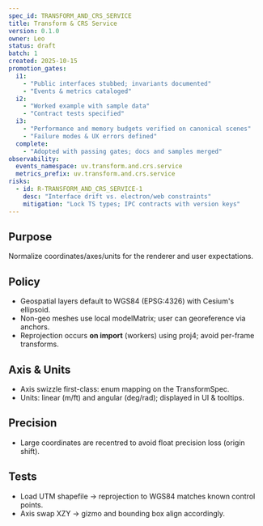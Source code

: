 ```yaml
---
spec_id: TRANSFORM_AND_CRS_SERVICE
title: Transform & CRS Service
version: 0.1.0
owner: Leo
status: draft
batch: 1
created: 2025-10-15
promotion_gates:
  i1:
    - "Public interfaces stubbed; invariants documented"
    - "Events & metrics cataloged"
  i2:
    - "Worked example with sample data"
    - "Contract tests specified"
  i3:
    - "Performance and memory budgets verified on canonical scenes"
    - "Failure modes & UX errors defined"
  complete:
    - "Adopted with passing gates; docs and samples merged"
observability:
  events_namespace: uv.transform.and.crs.service
  metrics_prefix: uv.transform.and.crs.service
risks:
  - id: R-TRANSFORM_AND_CRS_SERVICE-1
    desc: "Interface drift vs. electron/web constraints"
    mitigation: "Lock TS types; IPC contracts with version keys"
---
```


## Purpose
Normalize coordinates/axes/units for the renderer and user expectations.

## Policy
- Geospatial layers default to WGS84 (EPSG:4326) with Cesium's ellipsoid.
- Non-geo meshes use local modelMatrix; user can georeference via anchors.
- Reprojection occurs **on import** (workers) using proj4; avoid per-frame transforms.

## Axis & Units
- Axis swizzle first-class: enum mapping on the TransformSpec.
- Units: linear (m/ft) and angular (deg/rad); displayed in UI & tooltips.

## Precision
- Large coordinates are recentred to avoid float precision loss (origin shift).

## Tests
- Load UTM shapefile → reprojection to WGS84 matches known control points.
- Axis swap XZY → gizmo and bounding box align accordingly.

